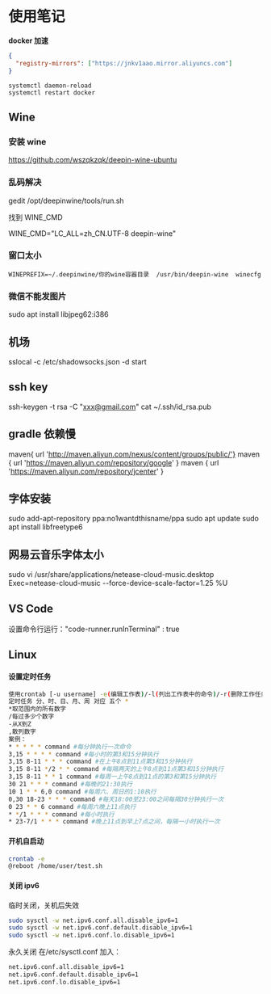 # 使用笔记

**docker 加速**

```json
{
  "registry-mirrors": ["https://jnkv1aao.mirror.aliyuncs.com"]
}
```

```shell
systemctl daemon-reload
systemctl restart docker
```

## Wine

### 安装 wine

<https://github.com/wszqkzqk/deepin-wine-ubuntu>

### 乱码解决

gedit /opt/deepinwine/tools/run.sh

找到 WINE_CMD

WINE_CMD="LC_ALL=zh_CN.UTF-8 deepin-wine"

### 窗口太小

```
WINEPREFIX=~/.deepinwine/你的wine容器目录  /usr/bin/deepin-wine  winecfg
```

### 微信不能发图片

sudo apt install libjpeg62:i386

## 机场

sslocal -c /etc/shadowsocks.json -d start

## ssh key

ssh-keygen -t rsa -C "xxx@gmail.com"
cat ~/.ssh/id_rsa.pub

## gradle 依赖慢

maven{ url 'http://maven.aliyun.com/nexus/content/groups/public/'}
maven { url 'https://maven.aliyun.com/repository/google' }
maven { url 'https://maven.aliyun.com/repository/jcenter' }

## 字体安装

sudo add-apt-repository ppa:no1wantdthisname/ppa
sudo apt update
sudo apt install libfreetype6

## 网易云音乐字体太小

sudo vi /usr/share/applications/netease-cloud-music.desktop
Exec=netease-cloud-music --force-device-scale-factor=1.25 %U

## VS Code

设置命令行运行："code-runner.runInTerminal" : true

## Linux

#### 设置定时任务

```bash
使用crontab [-u username] -e(编辑工作表)/-l(列出工作表中的命令)/-r(删除工作任务)
定时任务 分、时、日、月、周 对应 五个 *
*取范围内的所有数字
/每过多少个数字
-从X到Z
,散列数字
案例：
* * * * * command #每分钟执行一次命令
3,15 * * * * command #每小时的第3和15分钟执行
3,15 8-11 * * * command #在上午8点到11点第3和15分钟执行
3,15 8-11 */2 * * command #每隔两天的上午8点到11点第3和15分钟执行
3,15 8-11 * * 1 command #每周一上午8点到11点的第3和第15分钟执行
30 21 * * * command #每晚的21:30执行
10 1 * * 6,0 command #每周六、周日的1:10执行
0,30 18-23 * * * command #每天18:00至23:00之间每隔30分钟执行一次
0 23 * * 6 command #每周六晚上11点执行
* */1 * * * command #每小时执行
* 23-7/1 * * * command #晚上11点到早上7点之间，每隔一小时执行一次
```

#### 开机自启动

```bash
crontab -e
@reboot /home/user/test.sh
```

#### 关闭 ipv6

临时关闭，关机后失效

```sh
sudo sysctl -w net.ipv6.conf.all.disable_ipv6=1
sudo sysctl -w net.ipv6.conf.default.disable_ipv6=1
sudo sysctl -w net.ipv6.conf.lo.disable_ipv6=1
```

永久关闭 在/etc/sysctl.conf 加入：

```sh
net.ipv6.conf.all.disable_ipv6=1
net.ipv6.conf.default.disable_ipv6=1
net.ipv6.conf.lo.disable_ipv6=1
```


